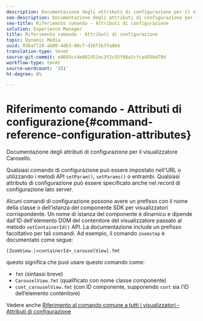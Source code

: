 ```yaml
---
description: Documentazione degli attributi di configurazione per il visualizzatore Carosello.
seo-description: Documentazione degli attributi di configurazione per il visualizzatore Carosello.
seo-title: Riferimento comando - Attributi di configurazione
solution: Experience Manager
title: Riferimento comando - Attributi di configurazione
topic: Dynamic Media
uuid: 036af728-ab00-4db3-98cf-d16f1bffa064
translation-type: tm+mt
source-git-commit: e4695cc4e882351ec3f2c55fd8a3cfca455bd79d
workflow-type: tm+mt
source-wordcount: '151'
ht-degree: 0%

---
```



# Riferimento comando - Attributi di configurazione{#command-reference-configuration-attributes}

Documentazione degli attributi di configurazione per il visualizzatore Carosello.

Qualsiasi comando di configurazione può essere impostato nell&#39;URL o utilizzando i metodi API `setParam()`, `setParams()` o entrambi. Qualsiasi attributo di configurazione può essere specificato anche nel record di configurazione lato server.

Alcuni comandi di configurazione possono avere un prefisso con il nome della classe o dell’istanza del componente SDK per visualizzatori corrispondente. Un nome di istanza del componente è dinamico e dipende dall&#39;ID dell&#39;elemento DOM del contenitore del visualizzatore passato al metodo `setContainerId()` API. La documentazione include un prefisso facoltativo per tali comandi. Ad esempio, il comando `zoomstep` è documentato come segue:

`[ZoomView.|<containerId>_carouselView].fmt`

questo significa che puoi usare questo comando come:

* `fmt` (sintassi breve)
* `CarouselView.fmt` (qualificato con nome classe componente)
* `cont_carouselView.fmt` (con ID componente, supponendo  `cont` sia l’ID dell’elemento contenitore)

Vedere anche [Riferimento al comando comune a tutti i visualizzatori - Attributi di configurazione](../../../r-html5-viewer-20-cmdref-configattrib/r-html5-viewer-20-cmdref-configattrib.md#concept-850e0f2c49b949deb7cfbfd330d329bd)
